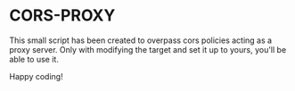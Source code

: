 # CORS-PROXY

This small script has been created to overpass cors policies acting as a proxy server. Only with modifying the target and set it up to yours, you'll be able to use it.

Happy coding!

